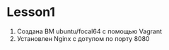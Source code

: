 # Lesson1
1) Создана ВМ ubuntu/focal64 с помощью Vagrant
2) Установлен Nginx с дотупом по порту 8080
